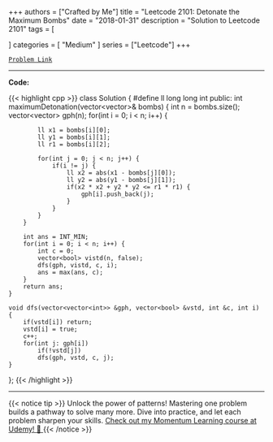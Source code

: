 
+++
authors = ["Crafted by Me"]
title = "Leetcode 2101: Detonate the Maximum Bombs"
date = "2018-01-31"
description = "Solution to Leetcode 2101"
tags = [
    
]
categories = [
    "Medium"
]
series = ["Leetcode"]
+++



[`Problem Link`](https://leetcode.com/problems/detonate-the-maximum-bombs/description/)

---

**Code:**

{{< highlight cpp >}}
class Solution {
    #define ll long long int
public:
    int maximumDetonation(vector<vector<int>>& bombs) {
        int n = bombs.size();
        vector<vector<int>> gph(n);
        for(int i = 0; i < n; i++) {

            ll x1 = bombs[i][0];
            ll y1 = bombs[i][1];
            ll r1 = bombs[i][2];

            for(int j = 0; j < n; j++) {
                if(i != j) {
                    ll x2 = abs(x1 - bombs[j][0]);
                    ll y2 = abs(y1 - bombs[j][1]);
                    if(x2 * x2 + y2 * y2 <= r1 * r1) {
                        gph[i].push_back(j);
                    }
                }
            }
        }

        int ans = INT_MIN;
        for(int i = 0; i < n; i++) {
            int c = 0;
            vector<bool> vistd(n, false);
            dfs(gph, vistd, c, i);
            ans = max(ans, c);
        }
        return ans;
    }

    void dfs(vector<vector<int>> &gph, vector<bool> &vstd, int &c, int i) {
        if(vstd[i]) return;
        vstd[i] = true;
        c++;
        for(int j: gph[i])
            if(!vstd[j])
            dfs(gph, vstd, c, j);
    }
};
{{< /highlight >}}


---


{{< notice tip >}}
Unlock the power of patterns! Mastering one problem builds a pathway to solve many more. Dive into practice, and let each problem sharpen your skills. [Check out my Momentum Learning course at Udemy! 🚀 ](https://www.udemy.com/course/algorithms-and-data-structures-in-cpp/)
{{< /notice >}}

